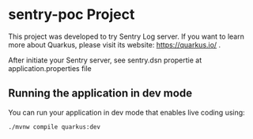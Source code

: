 # sentry-poc Project

This project was developed to try Sentry Log server.
If you want to learn more about Quarkus, please visit its website: https://quarkus.io/ .

After initiate your Sentry server, see sentry.dsn propertie at application.properties file

## Running the application in dev mode

You can run your application in dev mode that enables live coding using:
```shell script
./mvnw compile quarkus:dev
```
